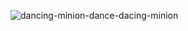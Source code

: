![dancing-minion-dance-dacing-minion](https://github.com/JakubDrzala/PhoneBook/assets/118109173/909c1162-7e3b-4ca5-be3a-4b95c534e4a9)
